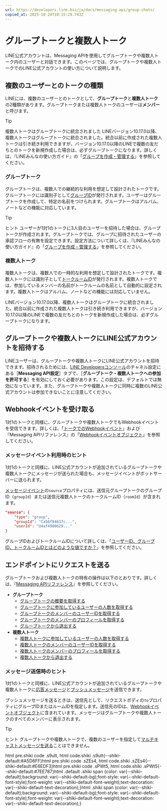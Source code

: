 ```yaml
---
url: https://developers.line.biz/ja/docs/messaging-api/group-chats/
copied_at: 2025-10-24T10:15:29.743Z
---
```

# グループトークと複数人トーク

LINE公式アカウントは、Messaging APIを使用してグループトークや複数人トーク内のユーザーと対話できます。このページでは、グループトークや複数人トークでのLINE公式アカウントの使い方について説明します。

## 複数のユーザーとのトークの種類

LINEには、複数のユーザーとのトークとして、**グループトーク**と**複数人トーク**の2種類があります。グループトークまたは複数人トークのユーザーは**メンバー**と呼びます。

> [!TIP]
> 複数人トークはグループトークに統合されました
> LINEバージョン10.17.0以降、複数人トークはグループトークに統合されました。統合以前に作成された複数人トークは引き続き利用できますが、バージョン10.17.0以降のLINEで複数の友だちとのトークを新規作成した場合は、必ずグループトークになります。詳しくは、『LINEみんなの使い方ガイド』の「[グループを作成・管理する](https://guide.line.me/ja/friends-and-groups/create-groups.html)」を参照してください。

### グループトーク

グループトークは、複数人での継続的な利用を想定して設計されたトークです。グループトークには識別子として[グループID](https://developers.line.biz/ja/glossary/#group-id)が発行されます。ユーザーはグループトークを作成して、特定の名前をつけられます。グループトークはアルバム、ノートなどの機能に対応しています。

> [!TIP]
> ヒント
> ユーザーが1対1のトークに3人目のユーザーを招待した場合は、グループトークが作成されます。グループトークでは、グループに招待されたユーザーの承認フローの有無を設定できます。設定方法について詳しくは、『LINEみんなの使い方ガイド』の「[グループを作成・管理する](https://guide.line.me/ja/friends-and-groups/create-groups.html)」を参照してください。

### 複数人トーク

複数人トークは、複数人での一時的な利用を想定して設計されたトークです。複数人トークには識別子として[トークルームID](https://developers.line.biz/ja/glossary/#room-id)が発行されます。複数人トークでは、参加しているメンバーの名前がトークルームの名前として自動的に設定されます。複数人トークはアルバム、ノートなどの機能には対応していません。

LINEバージョン10.17.0以降、複数人トークはグループトークに統合されました。統合以前に作成された複数人トークは引き続き利用できますが、バージョン10.17.0以降のLINEで複数の友だちとのトークを新規作成した場合は、必ずグループトークになります。

## グループトークや複数人トークにLINE公式アカウントを招待する

LINEユーザーは、グループトークや複数人トークにLINE公式アカウントを招待できます。招待されるためには、[LINE Developersコンソール](https://developers.line.biz/console/)のチャネル設定にある［**Messaging API設定**］タブで、［**グループトーク・複数人トークへの参加を許可する**］を有効にしておく必要があります。この設定は、デフォルトでは無効になっています。また、グループトークや複数人トークに同時に複数のLINE公式アカウントは参加できないことに注意してください。

## Webhookイベントを受け取る

1対1のトークと同様に、グループトークや複数人トークでもWebhookイベントを受信できます。詳しくは、「[トークでのWebhookイベント](https://developers.line.biz/ja/docs/messaging-api/receiving-messages/#webhook-event-in-one-on-one-talk-or-group-chat)」および『Messaging APIリファレンス』の「[Webhookイベントオブジェクト](https://developers.line.biz/ja/reference/messaging-api/#webhook-event-objects)」を参照してください。

### メッセージイベント利用時のヒント

1対1のトークと同様に、LINE公式アカウントが追加されているグループトークや複数人トークにメッセージが送られた場合も、メッセージイベントがボットサーバーに送られます。

[メッセージイベント](https://developers.line.biz/ja/reference/messaging-api/#message-event)の`source`プロパティには、送信元グループトークのグループID（`groupId`）または送信元複数人トークのトークルームID（`roomId`）が含まれます。

```json
"source": {
    "type": "group",
    "groupId": "Ca56f94637c...",
    "userId": "U4af4980629..."
}
```

グループIDおよびトークルームIDについて詳しくは、「[ユーザーID、グループID、トークルームIDとはどのような値ですか？](https://developers.line.biz/ja/faq/#what-are-userid-groupid-and-roomid)」を参照してください。

## エンドポイントにリクエストを送る

グループトークおよび複数人トークの特有の操作は以下のとおりです。詳しくは、『[Messaging APIリファレンス](https://developers.line.biz/ja/reference/messaging-api/)』を参照してください。

*   **グループトーク**
    *   [グループトークの概要を取得する](https://developers.line.biz/ja/reference/messaging-api/#get-group-summary)
    *   [グループトークに参加しているユーザーの人数を取得する](https://developers.line.biz/ja/reference/messaging-api/#get-members-group-count)
    *   [グループトークのメンバーのユーザーIDを取得する](https://developers.line.biz/ja/reference/messaging-api/#get-group-member-user-ids)
    *   [グループトークのメンバーのプロフィールを取得する](https://developers.line.biz/ja/reference/messaging-api/#get-group-member-profile)
    *   [グループトークから退出する](https://developers.line.biz/ja/reference/messaging-api/#leave-group)
*   **複数人トーク**
    *   [複数人トークに参加しているユーザーの人数を取得する](https://developers.line.biz/ja/reference/messaging-api/#get-members-room-count)
    *   [複数人トークのメンバーのユーザーIDを取得する](https://developers.line.biz/ja/reference/messaging-api/#get-room-member-user-ids)
    *   [複数人トークのメンバーのプロフィールを取得する](https://developers.line.biz/ja/reference/messaging-api/#get-room-member-profile)
    *   [複数人トークから退出する](https://developers.line.biz/ja/reference/messaging-api/#leave-room)

### メッセージ送信時のヒント

1対1のトークと同様に、LINE公式アカウントが追加されているグループトークや複数人トークに[応答メッセージ](https://developers.line.biz/ja/reference/messaging-api/#send-reply-message)と[プッシュメッセージ](https://developers.line.biz/ja/reference/messaging-api/#send-push-message)を送信できます。

プッシュメッセージを送るときは、送信先として、リクエストボディの`to`プロパティにグループIDまたはルームIDを指定します。送信先のIDは、[Webhookイベントオブジェクト](https://developers.line.biz/ja/reference/messaging-api/#webhook-event-objects)に含まれています。メッセージはグループトークや複数人トークのすべてのメンバーに表示されます。

> [!TIP]
> ヒント
> グループトークや複数人トークで、複数のユーザーを指定して[マルチキャストメッセージを送る](https://developers.line.biz/ja/reference/messaging-api/#send-multicast-message)ことはできません。

html pre.shiki code .s9uIt, html code.shiki .s9uIt{--shiki-default:#A5D6FF}html pre.shiki code .sZEs4, html code.shiki .sZEs4{--shiki-default:#E6EDF3}html pre.shiki code .sPWt5, html code.shiki .sPWt5{--shiki-default:#7EE787}html .default .shiki span {color: var(--shiki-default);background: var(--shiki-default-bg);font-style: var(--shiki-default-font-style);font-weight: var(--shiki-default-font-weight);text-decoration: var(--shiki-default-text-decoration);}html .shiki span {color: var(--shiki-default);background: var(--shiki-default-bg);font-style: var(--shiki-default-font-style);font-weight: var(--shiki-default-font-weight);text-decoration: var(--shiki-default-text-decoration);}